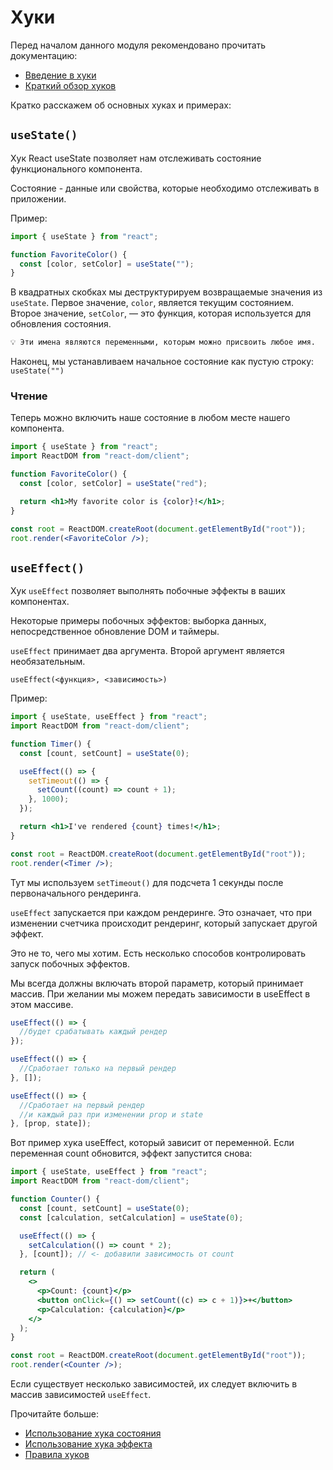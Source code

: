 # Хуки

Перед началом данного модуля рекомендовано прочитать документацию:

- [Введение в хуки](https://ru.reactjs.org/docs/hooks-intro.html)
- [Краткий обзор хуков](https://ru.reactjs.org/docs/hooks-overview.html)

Кратко расскажем об основных хуках и примерах:

## `useState()`

Хук React useState позволяет нам отслеживать состояние функционального компонента.

Состояние - данные или свойства, которые необходимо отслеживать в приложении.

Пример:

```jsx
import { useState } from "react";

function FavoriteColor() {
  const [color, setColor] = useState("");
}
```

В квадратных скобках мы деструктурируем возвращаемые значения из `useState`.
Первое значение, `color`, является текущим состоянием.
Второе значение, `setColor`, — это функция, которая используется для обновления состояния.

```bash
💡 Эти имена являются переменными, которым можно присвоить любое имя.
```

Наконец, мы устанавливаем начальное состояние как пустую строку: `useState("")`

### Чтение

Теперь можно включить наше состояние в любом месте нашего компонента.

```jsx
import { useState } from "react";
import ReactDOM from "react-dom/client";

function FavoriteColor() {
  const [color, setColor] = useState("red");

  return <h1>My favorite color is {color}!</h1>;
}

const root = ReactDOM.createRoot(document.getElementById("root"));
root.render(<FavoriteColor />);
```

## `useEffect()`

Хук `useEffect` позволяет выполнять побочные эффекты в ваших компонентах.

Некоторые примеры побочных эффектов: выборка данных, непосредственное обновление DOM и таймеры.

`useEffect` принимает два аргумента. Второй аргумент является необязательным.

`useEffect(<функция>, <зависимость>)`

Пример:

```jsx
import { useState, useEffect } from "react";
import ReactDOM from "react-dom/client";

function Timer() {
  const [count, setCount] = useState(0);

  useEffect(() => {
    setTimeout(() => {
      setCount((count) => count + 1);
    }, 1000);
  });

  return <h1>I've rendered {count} times!</h1>;
}

const root = ReactDOM.createRoot(document.getElementById("root"));
root.render(<Timer />);
```

Тут мы используем `setTimeout()` для подсчета 1 секунды после первоначального рендеринга.

`useEffect` запускается при каждом рендеринге. Это означает, что при изменении счетчика происходит рендеринг, который запускает другой эффект.

Это не то, чего мы хотим. Есть несколько способов контролировать запуск побочных эффектов.

Мы всегда должны включать второй параметр, который принимает массив. При желании мы можем передать зависимости в useEffect в этом массиве.

```jsx
useEffect(() => {
  //будет срабатывать каждый рендер
});
```

```jsx
useEffect(() => {
  //Сработает только на первый рендер
}, []);
```

```jsx
useEffect(() => {
  //Сработает на первый рендер
  //и каждый раз при изменении prop и state
}, [prop, state]);
```

Вот пример хука useEffect, который зависит от переменной. Если переменная count обновится, эффект запустится снова:

```jsx
import { useState, useEffect } from "react";
import ReactDOM from "react-dom/client";

function Counter() {
  const [count, setCount] = useState(0);
  const [calculation, setCalculation] = useState(0);

  useEffect(() => {
    setCalculation(() => count * 2);
  }, [count]); // <- добавили зависимость от count

  return (
    <>
      <p>Count: {count}</p>
      <button onClick={() => setCount((c) => c + 1)}>+</button>
      <p>Calculation: {calculation}</p>
    </>
  );
}

const root = ReactDOM.createRoot(document.getElementById("root"));
root.render(<Counter />);
```

Если существует несколько зависимостей, их следует включить в массив зависимостей `useEffect`.

Прочитайте больше:

- [Использование хука состояния](https://ru.reactjs.org/docs/hooks-state.html)
- [Использование хука эффекта](https://ru.reactjs.org/docs/hooks-effect.html)
- [Правила хуков](https://ru.reactjs.org/docs/hooks-rules.html)

